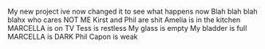 
My new project
ive now changed it to see what happens
now
Blah blah blah blahx
who cares
NOT ME
Kirst and Phil are shit
Amelia is in the kitchen
MARCELLA is on TV
Tess is restless
My glass is empty
My bladder is full
MARCELLA is DARK
Phil Capon is weak

